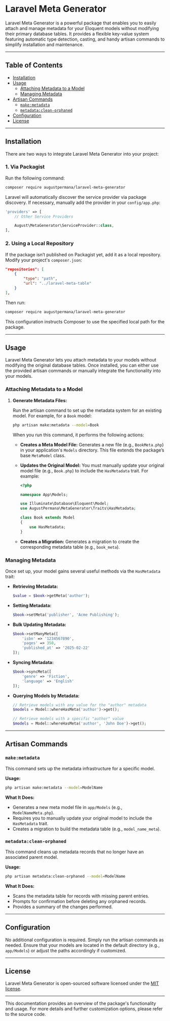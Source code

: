 # Laravel Meta Generator

Laravel Meta Generator is a powerful package that enables you to easily attach and manage metadata for your Eloquent models without modifying their primary database tables. It provides a flexible key-value system featuring automatic type detection, casting, and handy artisan commands to simplify installation and maintenance.

---

## Table of Contents

- [Installation](#installation)
- [Usage](#usage)
  - [Attaching Metadata to a Model](#attaching-metadata-to-a-model)
  - [Managing Metadata](#managing-metadata)
- [Artisan Commands](#artisan-commands)
  - [`make:metadata`](#makemetadata)
  - [`metadata:clean-orphaned`](#metadataclean-orphaned)
- [Configuration](#configuration)
- [License](#license)

---

## Installation

There are two ways to integrate Laravel Meta Generator into your project:

### 1. Via Packagist

Run the following command:

```bash
composer require augustpermana/laravel-meta-generator
```

Laravel will automatically discover the service provider via package discovery. If necessary, manually add the provider in your `config/app.php`:

```php
'providers' => [
    // Other Service Providers

    August\MetaGenerator\ServiceProvider::class,
],
```

### 2. Using a Local Repository

If the package isn’t published on Packagist yet, add it as a local repository. Modify your project's `composer.json`:

```json
"repositories": [
    {
        "type": "path",
        "url": "../laravel-meta-table"
    }
],
```

Then run:

```bash
composer require augustpermana/laravel-meta-generator
```

This configuration instructs Composer to use the specified local path for the package.

---

## Usage

Laravel Meta Generator lets you attach metadata to your models without modifying the original database tables. Once installed, you can either use the provided artisan commands or manually integrate the functionality into your models.

### Attaching Metadata to a Model

1. **Generate Metadata Files:**

   Run the artisan command to set up the metadata system for an existing model. For example, for a `Book` model:

   ```bash
   php artisan make:metadata --model=Book
   ```

   When you run this command, it performs the following actions:
   - **Creates a Meta Model File:** Generates a new file (e.g., `BookMeta.php`) in your application's `Models` directory. This file extends the package’s base `MetaModel` class.
   - **Updates the Original Model:** You must manually update your original model file (e.g., `Book.php`) to include the `HasMetadata` trait. For example:

     ```php
     <?php

     namespace App\Models;

     use Illuminate\Database\Eloquent\Model;
     use AugustPermana\MetaGenerator\Traits\HasMetadata;

     class Book extends Model
     {
         use HasMetadata;
     }
     ```

   - **Creates a Migration:** Generates a migration to create the corresponding metadata table (e.g., `book_meta`).

### Managing Metadata

Once set up, your model gains several useful methods via the `HasMetadata` trait:

- **Retrieving Metadata:**

  ```php
  $value = $book->getMeta('author');
  ```

- **Setting Metadata:**

  ```php
  $book->setMeta('publisher', 'Acme Publishing');
  ```

- **Bulk Updating Metadata:**

  ```php
  $book->setManyMeta([
      'isbn' => '1234567890',
      'pages' => 350,
      'published_at' => '2025-02-22'
  ]);
  ```

- **Syncing Metadata:**

  ```php
  $book->syncMeta([
      'genre' => 'Fiction',
      'language' => 'English'
  ]);
  ```

- **Querying Models by Metadata:**

  ```php
  // Retrieve models with any value for the "author" metadata
  $models = Model::whereHasMeta('author')->get();

  // Retrieve models with a specific "author" value
  $models = Model::whereHasMeta('author', 'John Doe')->get();
  ```

---

## Artisan Commands

### `make:metadata`

This command sets up the metadata infrastructure for a specific model.

**Usage:**

```bash
php artisan make:metadata --model=ModelName
```

**What It Does:**

- Generates a new meta model file in `app/Models` (e.g., `ModelNameMeta.php`).
- Requires you to manually update your original model to include the `HasMetadata` trait.
- Creates a migration to build the metadata table (e.g., `model_name_meta`).

### `metadata:clean-orphaned`

This command cleans up metadata records that no longer have an associated parent model.

**Usage:**

```bash
php artisan metadata:clean-orphaned --model=ModelName
```

**What It Does:**

- Scans the metadata table for records with missing parent entries.
- Prompts for confirmation before deleting any orphaned records.
- Provides a summary of the changes performed.

---

## Configuration

No additional configuration is required. Simply run the artisan commands as needed. Ensure that your models are located in the default directory (e.g., `app/Models`) or adjust the paths accordingly if customized.

---

## License

Laravel Meta Generator is open-sourced software licensed under the [MIT license](LICENSE).

---

This documentation provides an overview of the package's functionality and usage. For more details and further customization options, please refer to the source code.
